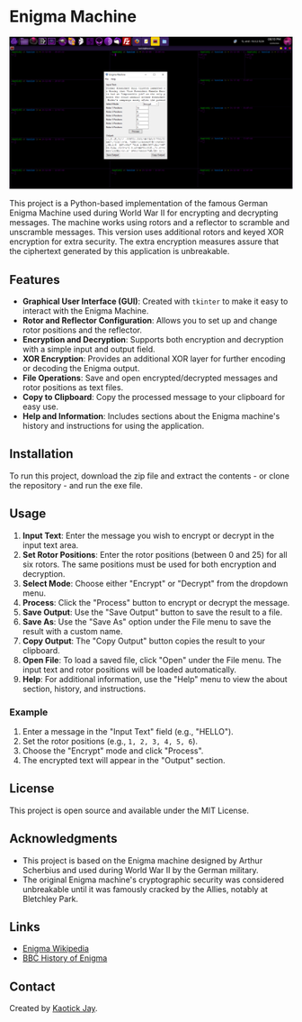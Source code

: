 # Enigma Machine
![Enigma Machine](enigma.png)

This project is a Python-based implementation of the famous German Enigma Machine used during World War II for encrypting and decrypting messages. The machine works using rotors and a reflector to scramble and unscramble messages. This version uses additional rotors and keyed XOR encryption for extra security. The extra encryption measures assure that the ciphertext generated by this application is unbreakable.

## Features

- **Graphical User Interface (GUI)**: Created with `tkinter` to make it easy to interact with the Enigma Machine.
- **Rotor and Reflector Configuration**: Allows you to set up and change rotor positions and the reflector.
- **Encryption and Decryption**: Supports both encryption and decryption with a simple input and output field.
- **XOR Encryption**: Provides an additional XOR layer for further encoding or decoding the Enigma output.
- **File Operations**: Save and open encrypted/decrypted messages and rotor positions as text files.
- **Copy to Clipboard**: Copy the processed message to your clipboard for easy use.
- **Help and Information**: Includes sections about the Enigma machine's history and instructions for using the application.

## Installation

To run this project, download the zip file and extract the contents - or clone the repository - and run the exe file.

## Usage

1. **Input Text**: Enter the message you wish to encrypt or decrypt in the input text area.
2. **Set Rotor Positions**: Enter the rotor positions (between 0 and 25) for all six rotors. The same positions must be used for both encryption and decryption.
3. **Select Mode**: Choose either "Encrypt" or "Decrypt" from the dropdown menu.
4. **Process**: Click the "Process" button to encrypt or decrypt the message.
5. **Save Output**: Use the "Save Output" button to save the result to a file.
6. **Save As**: Use the "Save As" option under the File menu to save the result with a custom name.
7. **Copy Output**: The "Copy Output" button copies the result to your clipboard.
8. **Open File**: To load a saved file, click "Open" under the File menu. The input text and rotor positions will be loaded automatically.
9. **Help**: For additional information, use the "Help" menu to view the about section, history, and instructions.

### Example

1. Enter a message in the "Input Text" field (e.g., "HELLO").
2. Set the rotor positions (e.g., `1, 2, 3, 4, 5, 6`).
3. Choose the "Encrypt" mode and click "Process".
4. The encrypted text will appear in the "Output" section.

## License

This project is open source and available under the MIT License.

## Acknowledgments

- This project is based on the Enigma machine designed by Arthur Scherbius and used during World War II by the German military.
- The original Enigma machine's cryptographic security was considered unbreakable until it was famously cracked by the Allies, notably at Bletchley Park.

## Links

- [Enigma Wikipedia](https://en.wikipedia.org/wiki/Enigma_machine)
- [BBC History of Enigma](https://www.bbc.co.uk/history/worldwars/wwtwo/enigma_01.shtml)

## Contact

Created by [Kaotick Jay](https://github.com/kaotickj).
